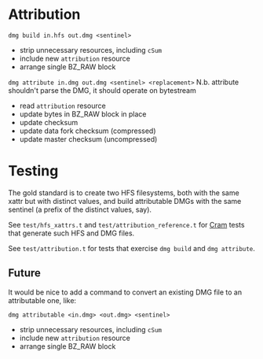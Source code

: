 # Attribution

`dmg build in.hfs out.dmg <sentinel>`
- strip unnecessary resources, including `cSum`
- include new `attribution` resource
- arrange single BZ_RAW block

`dmg attribute in.dmg out.dmg <sentinel> <replacement>`
N.b. attribute shouldn't parse the DMG, it should operate on bytestream
- read `attribution` resource
- update bytes in BZ_RAW block in place
- update <blkx> checksum
- update data fork checksum (compressed)
- update master checksum (uncompressed)

# Testing

The gold standard is to create two HFS filesystems, both with the same
xattr but with distinct values, and build attributable DMGs with the
same sentinel (a prefix of the distinct values, say).

See `test/hfs_xattrs.t` and `test/attribution_reference.t` for [Cram](https://pypi.org/project/cram/)
tests that generate such HFS and DMG files.

See `test/attribution.t` for tests that exercise `dmg build` and `dmg
attribute`.

## Future

It would be nice to add a command to convert an existing DMG file to
an attributable one, like:

`dmg attributable <in.dmg> <out.dmg> <sentinel>`
- strip unnecessary resources, including `cSum`
- include new `attribution` resource
- arrange single BZ_RAW block
